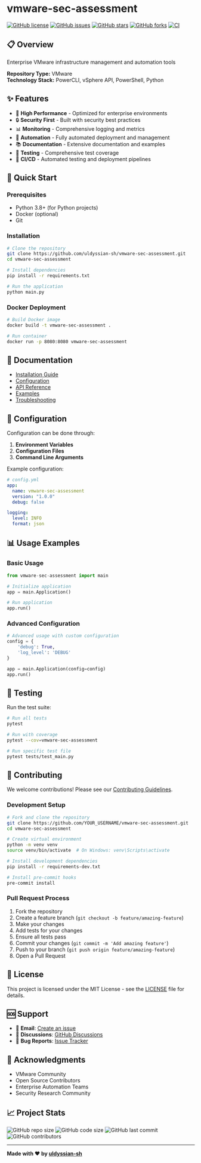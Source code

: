 # vmware-sec-assessment

[![GitHub license](https://img.shields.io/github/license/uldyssian-sh/vmware-sec-assessment)](https://github.com/uldyssian-sh/vmware-sec-assessment/blob/main/LICENSE)
[![GitHub issues](https://img.shields.io/github/issues/uldyssian-sh/vmware-sec-assessment)](https://github.com/uldyssian-sh/vmware-sec-assessment/issues)
[![GitHub stars](https://img.shields.io/github/stars/uldyssian-sh/vmware-sec-assessment)](https://github.com/uldyssian-sh/vmware-sec-assessment/stargazers)
[![GitHub forks](https://img.shields.io/github/forks/uldyssian-sh/vmware-sec-assessment)](https://github.com/uldyssian-sh/vmware-sec-assessment/network)
[![CI](https://github.com/uldyssian-sh/vmware-sec-assessment/workflows/CI/badge.svg)](https://github.com/uldyssian-sh/vmware-sec-assessment/actions)

## 📋 Overview

Enterprise VMware infrastructure management and automation tools

**Repository Type:** VMware  
**Technology Stack:** PowerCLI, vSphere API, PowerShell, Python

## ✨ Features

- 🚀 **High Performance** - Optimized for enterprise environments
- 🔒 **Security First** - Built with security best practices
- 📊 **Monitoring** - Comprehensive logging and metrics
- 🔧 **Automation** - Fully automated deployment and management
- 📚 **Documentation** - Extensive documentation and examples
- 🧪 **Testing** - Comprehensive test coverage
- 🔄 **CI/CD** - Automated testing and deployment pipelines

## 🚀 Quick Start

### Prerequisites

- Python 3.8+ (for Python projects)
- Docker (optional)
- Git

### Installation

```bash
# Clone the repository
git clone https://github.com/uldyssian-sh/vmware-sec-assessment.git
cd vmware-sec-assessment

# Install dependencies
pip install -r requirements.txt

# Run the application
python main.py
```

### Docker Deployment

```bash
# Build Docker image
docker build -t vmware-sec-assessment .

# Run container
docker run -p 8080:8080 vmware-sec-assessment
```

## 📖 Documentation

- [Installation Guide](docs/installation.md)
- [Configuration](docs/configuration.md)
- [API Reference](docs/api.md)
- [Examples](examples/)
- [Troubleshooting](docs/troubleshooting.md)

## 🔧 Configuration

Configuration can be done through:

1. **Environment Variables**
2. **Configuration Files**
3. **Command Line Arguments**

Example configuration:

```yaml
# config.yml
app:
  name: vmware-sec-assessment
  version: "1.0.0"
  debug: false

logging:
  level: INFO
  format: json
```

## 📊 Usage Examples

### Basic Usage

```python
from vmware-sec-assessment import main

# Initialize application
app = main.Application()

# Run application
app.run()
```

### Advanced Configuration

```python
# Advanced usage with custom configuration
config = {
    'debug': True,
    'log_level': 'DEBUG'
}

app = main.Application(config=config)
app.run()
```

## 🧪 Testing

Run the test suite:

```bash
# Run all tests
pytest

# Run with coverage
pytest --cov=vmware-sec-assessment

# Run specific test file
pytest tests/test_main.py
```

## 🤝 Contributing

We welcome contributions! Please see our [Contributing Guidelines](CONTRIBUTING.md).

### Development Setup

```bash
# Fork and clone the repository
git clone https://github.com/YOUR_USERNAME/vmware-sec-assessment.git
cd vmware-sec-assessment

# Create virtual environment
python -m venv venv
source venv/bin/activate  # On Windows: venv\Scripts\activate

# Install development dependencies
pip install -r requirements-dev.txt

# Install pre-commit hooks
pre-commit install
```

### Pull Request Process

1. Fork the repository
2. Create a feature branch (`git checkout -b feature/amazing-feature`)
3. Make your changes
4. Add tests for your changes
5. Ensure all tests pass
6. Commit your changes (`git commit -m 'Add amazing feature'`)
7. Push to your branch (`git push origin feature/amazing-feature`)
8. Open a Pull Request

## 📄 License

This project is licensed under the MIT License - see the [LICENSE](LICENSE) file for details.

## 🆘 Support

- 📧 **Email**: [Create an issue](https://github.com/uldyssian-sh/vmware-sec-assessment/issues/new)
- 💬 **Discussions**: [GitHub Discussions](https://github.com/uldyssian-sh/vmware-sec-assessment/discussions)
- 🐛 **Bug Reports**: [Issue Tracker](https://github.com/uldyssian-sh/vmware-sec-assessment/issues)

## 🙏 Acknowledgments

- VMware Community
- Open Source Contributors
- Enterprise Automation Teams
- Security Research Community

## 📈 Project Stats

![GitHub repo size](https://img.shields.io/github/repo-size/uldyssian-sh/vmware-sec-assessment)
![GitHub code size](https://img.shields.io/github/languages/code-size/uldyssian-sh/vmware-sec-assessment)
![GitHub last commit](https://img.shields.io/github/last-commit/uldyssian-sh/vmware-sec-assessment)
![GitHub contributors](https://img.shields.io/github/contributors/uldyssian-sh/vmware-sec-assessment)

---

**Made with ❤️ by [uldyssian-sh](https://github.com/uldyssian-sh)**
